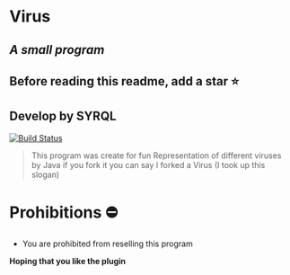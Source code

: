 # Virus
## _A small program_
## Before reading this readme, add a star ⭐

## Develop by SYRQL
[![Build Status](https://travis-ci.org/joemccann/dillinger.svg?branch=master)](https://travis-ci.org/joemccann/dillinger)

> This program was create for fun
> Representation of different viruses by Java
> if you fork it you can say I forked a Virus (I took up this slogan)

#  Prohibitions ⛔

- You are prohibited from reselling this program

**Hoping that you like the plugin**
